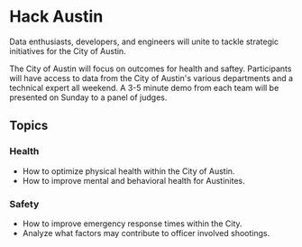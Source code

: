 # Hack Austin
Data enthusiasts, developers, and engineers will unite to tackle strategic initiatives for the City of Austin.

The City of Austin will focus on outcomes for health and saftey. Participants will have access to data from the City of Austin's various departments and a technical expert all weekend. A 3-5 minute demo from each team will be presented on Sunday to a panel of judges.

## Topics 
### Health
- How to optimize physical health within the City of Austin.
- How to improve mental and behavioral health for Austinites.

### Safety
- How to improve emergency response times within the City.
- Analyze what factors may contribute to officer involved shootings.

